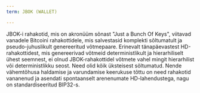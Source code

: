 ```yaml
---
term: JBOK (WALLET)

---
```

JBOK-i rahakotid, mis on akronüüm sõnast "Just a Bunch Of Keys", viitavad vanadele Bitcoini rahakottidele, mis salvestasid komplekti sõltumatult ja pseudo-juhuslikult genereeritud võtmepaare. Erinevalt tänapäevastest HD-rahakottidest, mis genereerivad võtmeid deterministlikult ja hierarhiliselt ühest seemnest, ei olnud JBOK-rahakottidel võtmete vahel mingit hierarhilist või deterministlikku seost. Need olid kõik üksteisest sõltumatud. Nende vähemtõhusa haldamise ja varundamise keerukuse tõttu on need rahakotid vananenud ja asendati spontaanselt arenenumate HD-lahendustega, nagu on standardiseeritud BIP32-s.